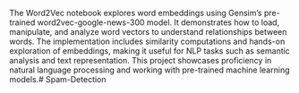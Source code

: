 The Word2Vec notebook explores word embeddings using Gensim’s pre-trained word2vec-google-news-300 model. It demonstrates how to load, manipulate, and analyze word vectors to understand relationships between words. The implementation includes similarity computations and hands-on exploration of embeddings, making it useful for NLP tasks such as semantic analysis and text representation. This project showcases proficiency in natural language processing and working with pre-trained machine learning models.# Spam-Detection
